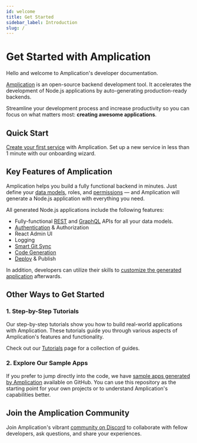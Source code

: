 ```yaml
---
id: welcome
title: Get Started
sidebar_label: Introduction
slug: /
---
```


# Get Started with Amplication

Hello and welcome to Amplication's developer documentation.

[Amplication](/about/) is an open-source backend development tool. It accelerates the development of Node.js applications by auto-generating production-ready backends.

Streamline your development process and increase productivity so you can focus on what matters most: **creating awesome applications**.

## Quick Start

[Create your first service](/first-service/) with Amplication.
Set up a new service in less than 1 minute with our onboarding wizard.

## Key Features of Amplication

Amplication helps you build a fully functional backend in minutes. Just define your [data models](/how-to/create-entity/), roles, and [permissions](/how-to/set-access-permissions/) — and Amplication will generate a Node.js application with everything you need.

All generated Node.js applications include the following features:

- Fully-functional [REST](/api/#rest-api) and [GraphQL](/api/#graphql-api) APIs for all your data models.
- [Authentication](/authentication/) & Authorization
- React Admin UI
- Logging
- [Smart Git Sync](/smart-git-sync/)
- [Code Generation](/getting-started/view-generated-code/)
- [Deploy](/deploy/) & Publish

In addition, developers can utilize their skills to [customize the generated application](/how-to/custom-code/) afterwards.

## Other Ways to Get Started

### 1. Step-by-Step Tutorials

Our step-by-step tutorials show you how to build real-world applications with Amplication. These tutorials guide you through various aspects of Amplication's features and functionality.

Check out our [Tutorials](/tutorials/) page for a collection of guides.

### 2. Explore Our Sample Apps

If you prefer to jump directly into the code, we have [sample apps generated by Amplication](https://github.com/amplication/sample-app) available on GitHub. You can use this repository as the starting point for your own projects or to understand Amplication's capabilities better.

## Join the Amplication Community

Join Amplication's vibrant [community on Discord](https://amplication.com/discord) to collaborate with fellow developers, ask questions, and share your experiences.